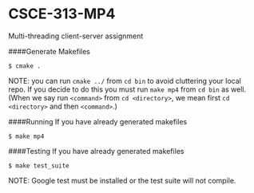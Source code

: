 CSCE-313-MP4
============

Multi-threading client-server assignment

####Generate Makefiles
```
$ cmake .
```
NOTE: you can run `cmake ../` from `cd bin` to avoid cluttering your local repo.  If you decide to do this you must run `make mp4` from `cd bin` as well.  
(When we say run `<command>` from `cd <directory>`, we mean first `cd <directory>` and then `<command>`.)

####Running
If you have already generated makefiles
```
$ make mp4
```

####Testing
If you have already generated makefiles
```
$ make test_suite
```
NOTE: Google test must be installed or the test suite will not compile.
